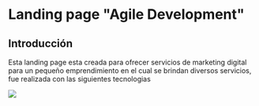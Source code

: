 # Landing page "Agile Development"
  
## Introducción
  
Esta landing page esta creada para ofrecer servicios de marketing digital para 
un pequeño emprendimiento en el cual se brindan diversos servicios, fue realizada 
con las siguientes tecnologias

![](https://img.shields.io/badge/html5-white?style=for-the-badge&logo=html5&logoColor=white&color=orange)  


